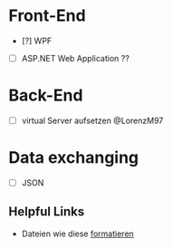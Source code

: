 # Front-End
  - [?] WPF
  - [ ] ASP.NET Web Application ??

# Back-End
 - [ ] virtual Server aufsetzen @LorenzM97

# Data exchanging
  - [ ] JSON
  
## Helpful Links
  - Dateien wie diese [formatieren](https://help.github.com/articles/basic-writing-and-formatting-syntax/#styling-text)
